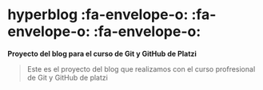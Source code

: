 # hyperblog :fa-envelope-o: :fa-envelope-o: :fa-envelope-o:
**Proyecto del blog para el curso de Git y GitHub de Platzi**
>Este es el proyecto del blog que realizamos con el curso profresional de Git y GitHub de platzi